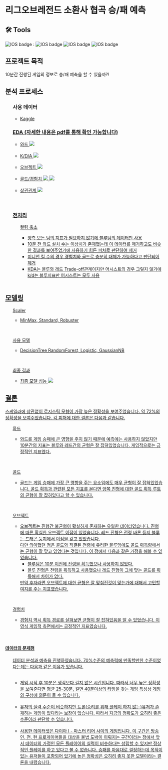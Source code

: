 <h1> 리그오브레전드 소환사 협곡 승/패 예측 </h1>


<h2> 🛠 Tools </h2>

![IOS badge](https://img.shields.io/badge/python-3.7-blue?style=flat-square&logo=python&logoColor=ffdd54&style=plastic) : 
![IOS badge](https://img.shields.io/badge/-pandas-lightgrey)
![IOS badge](https://img.shields.io/badge/-numpy-lightgrey)
![IOS badge](https://img.shields.io/badge/-matplotlib-lightgrey)
</br>

<h2> 프로젝트 목적 </h2>
10분간 진행된 게임의 정보로 승/패 예측을 할 수 있을까?!

</br>

<h2> 분석 프로세스 </h2>
<ul>
<h3> 사용 데이터 </h3><ul>
  <li>
  <a href = 'https://www.kaggle.com/datasets/bobbyscience/league-of-legends-diamond-ranked-games-10-min?datasetId=600276&sortBy=commentCount'> Kaggle 
    </li>
 </ul>

<h3>EDA (자세한 내용은 pdf를 통해 확인 가능합니다)</h3><ul>
  <li>와드
  <img src='https://user-images.githubusercontent.com/119479455/226178685-abdb1162-1adf-427d-9993-7d3ee52c2e31.png'>
  </li></br>
  <li>K/D/A
  <img src = 'https://user-images.githubusercontent.com/119479455/226178873-be3e5641-ffe6-4c08-b892-d3fc2a2535aa.png'>
  </li></br>
  <li>오브젝트
  <img src = 'https://user-images.githubusercontent.com/119479455/226178829-fd1b3888-e724-42ca-a35c-bbf56ca1fbe0.png'>
  </li></br>
  <li>골드/경험치
  <img src = 'https://user-images.githubusercontent.com/119479455/226178892-3e602e6c-2854-4193-9ee1-3299848109ff.png'>
  <img src = "https://user-images.githubusercontent.com/119479455/226178915-2a5831e7-3d18-4026-8f12-244963ef25f5.png">
  </li></br>
  <li>상관관계
    <img src = 'https://user-images.githubusercontent.com/119479455/226178940-f0e78aa8-d5dc-4a0b-87d5-59e4693d4c9f.png'>
  </li></br>
</ul>
</br>
<h3>전처리</h3><ul>
  컬럼 축소<ul>
  <li>양측 모든 팀의 지표가 필요하지 않기에 블루팀의 데이터만 사용</li>
  <li>10분 전 와드 설치 수는 이상치가 존재했는데 이 데이터를 제거하고도 비슷한 결과를 보여주었기에 사용하기 힘든 피처로 판단하여 제거</li>
  <li>미니언 킬 수의 경우 경험치와 골드로 충분히 대체가 가능하다고 판단되어 제거</li>
  <li>KDA는 블루와 레드 Trade-off관계이지만 어시스트의 경우 그렇지 않기에 k/d는 블루지표만 어시스트는 모두 사용</li>
  </ul></ul>
</br>
</ul></ul>

<h2>모델링</h2>

  <ul> Scaler <ul>
    <li> MinMax, Standard, Robuster</li>
    </ul></ul>
  
  </br>
  
  <ul> 사용 모델<ul>
  <li> DecisionTree RandomForest, Logistic, GaussianNB </li>
    </ul></ul>
    
   </br>
  
  <ul> 최종 결과 <ul>
  <li>최종 모델 성능
  <img src='https://user-images.githubusercontent.com/119479455/226179244-982d7101-2b3a-4391-b1aa-9031c4811801.png'> 
  </li>
  </ul></ul>
  

<h2>결론</h2>
스케일러에 상관없이 로지스틱 모형이 가장 높은 정확성을 보여주었습니다. 약 72%의 정확성을 보여주었습니다. 각 피처에 대한 결론은 다음과 같습니다.
  <ul>와드<ul>
  <li>와드를 게임 승패에 큰 영향을 주지 않기 때문에 예측에는 사용하지 않았지만 10분간의 지표는 블루와 레드간의 균형은 잘 잡혀있었습니다. 게임적으로는 긍정적인 지표였다.</li>
  </ul></ul>
    </br>
  <ul>골드<ul>
    <li>골드는 게임 승패에 가장 큰 영향을 주는 요소임에도 매우 균형이 잘 잡혀있었습니다. 골드 획득과 관련된 모든 지표를 본다면 양쪽 진형에 대한 골드 획득 루트의 균형이 잘 잡혀있다고 할 수 있습니다.</li>
  </ul></ul>
    </br>
  <ul>오브젝트<ul>
    <li>오브젝트는 진형간 불균형이 확실하게 존재하는 유일한 데이터였습니다. 진형에 따른 확실한 오브젝트 이점이 있었습니다. 레드 진형은 전령,바론 둥지 블루는 드래곤 둥지에서 이점을 갖고 있었습니다.</br>
  다만 의아했던 점은 골드와 직결된 전령에 유리한 블루임에도 골드 획득량에서는 균형이 잘 맞고 있었다는 것입니다. 이 점에서 다음과 같은 가정을 해볼 수 있었습니다.</br><ul>
  <li>블루팀은 10분 이전에 전령을 획득했으나 사용하지 않았다.</li>
  <li>블루 진형은 전령을 획득하고 사용했으나 레드 진형이 그에 맞는 골드를 획득해서 차이가 없다.</li></ul>
  만약 후자라면 오브젝트에 대한 균형은 잘 맞춰진것이 맞는가에 대해서 고민할 여지를 주는 지표였습니다.
  </li>
  </ul></ul>
  </br>
  <ul>경험치<ul>
  <li>경험치 역시 획득 경로를 살펴보면 균형이 잘 잡혀있음을 알 수 있었습니다. 이 영식 게임적 측면에서는 긍정적인 지표였습니다.</li>
  </ul></ul>
</ul>
  </br>

<h4>데이터의 문제점</h4><ul>
데이터 분석과 예측을 진행하였습니다. 70%수준의 예측력에 만족할만한 수준이었다는데는 다음과 같은 이유가 있습니다.<ul>
  </br>
<li>게임 시작 후 10분은 생각보다 길지 않은 시간입니다. 따라서 너무 높은 정확성을 보여준다면 평균 25-30분, 길면 40분이상의 타임을 갖는 게임 특성상 게임의 구성에 의문이 들 수 있습니다.</li>
  </br>
  <li>유저의 실력 수준이 비슷하지만 트롤(승리를 위해 플레이 하지 않는)유저가 존재하는 게임이 없다라는 보장이 없습니다. 따라서 지금의 정확도가 오히려 좋은 수준이라 판단할 수 있습니다.</li>
  </br>
<li>사용한 데이터셋은 다이아 I - 마스터 티어 사이의 게임입니다. 이 구간은 방송인, 전, 현 프로게이머들을 대상을 불법 도박이 이뤄지는 구간이라는 점에서 앞서 데이터의 가정인 모든 플레이어의 실력이 비슷하다는 성립할 수 있지만 정상적인 플레이를 하고 있다고 볼 수 없습니다. 승패를 마음대로 결정하는데 목적이 있는 유저들이 포함되어 있기에 높은 정확성은 오히려 좋지 못한 모델이라는 결론을 내렸습니다.</li>
  </ul></ul>




